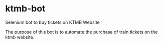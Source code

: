 # ktmb-bot
Selenium bot to buy tickets on KTMB Website

The purpose of this bot is to automate the purchase of train tickets on the ktmb website.
